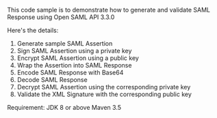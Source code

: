 This code sample is to demonstrate how to generate and validate SAML Response using Open SAML API 3.3.0

Here's the details:
1. Generate sample SAML Assertion
2. Sign SAML Assertion using a private key
3. Encrypt SAML Assertion using a public key
4. Wrap the Assertion into SAML Response
5. Encode SAML Response with Base64
6. Decode SAML Response
7. Decrypt SAML Assertion using the corresponding private key
8. Validate the XML Signature with the corresponding public key

Requirement:
JDK 8 or above
Maven 3.5 

